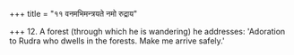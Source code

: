 +++
title = "११ वनमभिमन्त्रयते नमो रुद्राय"

+++
12. A forest (through which he is wandering) he addresses: 'Adoration to Rudra who dwells in the forests. Make me arrive safely.'
